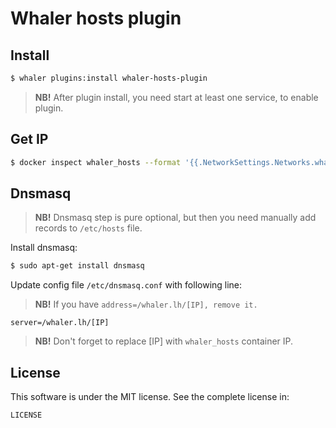 # Whaler hosts plugin

## Install

```sh
$ whaler plugins:install whaler-hosts-plugin
```

> **NB!** After plugin install, you need start at least one service, to enable plugin.

## Get IP

```sh
$ docker inspect whaler_hosts --format '{{.NetworkSettings.Networks.whaler_hosts_nw.IPAddress}}'
```

## Dnsmasq

> **NB!** Dnsmasq step is pure optional, but then you need manually add records to `/etc/hosts` file.

Install dnsmasq:

```sh
$ sudo apt-get install dnsmasq
```

Update config file `/etc/dnsmasq.conf` with following line:

> **NB!** If you have `address=/whaler.lh/[IP], remove it.`

```
server=/whaler.lh/[IP]
```

> **NB!** Don't forget to replace [IP] with `whaler_hosts` container IP.

## License

This software is under the MIT license. See the complete license in:

```
LICENSE
```
